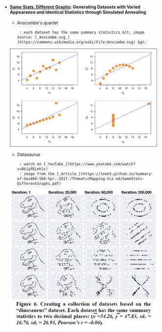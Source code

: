 * #### [Same Stats, Different Graphs](https://www.autodeskresearch.com/publications/samestats): Generating Datasets with Varied Appearance and Identical Statistics through Simulated Annealing

  * Anscombe's quartet

         : each dataset has the same summary statistics &lt; image source: [_Anscombe.svg_](https://commons.wikimedia.org/wiki/File:Anscombe.svg) &gt;

  ![](/ThematicMapping-Viz.md/Anscombe.svg.png)



  * Datasaurus

         : watch on [_YouTube_](https://www.youtube.com/watch?v=DbJyPELmhJc)  
         : image from the [_Article_](https://leee5.github.io/Summary-of-Geo460-560-Spr.-2017-/ThematicMapping-Viz.md/SameStats-DifferentGraphs.pdf)

  ![](/ThematicMapping-Viz.md/dataSaurus.png)





